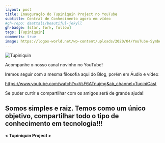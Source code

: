 ```yaml
---
layout: post
title: Inauguração do Tupiniquin Project no YouTube
subtitle: Central de Conhecimento agora em vídeo
#gh-repo: daattali/beautiful-jekyll
gh-badge: [star, fork, follow]
tags: [Tupiniquin]
comments: true
image: https://logos-world.net/wp-content/uploads/2020/04/YouTube-Symbol-700x394.png
---
```


![Tupiniquin](https://logos-world.net/wp-content/uploads/2020/04/YouTube-Symbol-700x394.png)

Acompanhe o nosso canal novinho no YouTube!

Iremos seguir com a mesma filosofia aqui do Blog, porém em Áudio e vídeo:

https://www.youtube.com/watch?v=VsF6ATnujmg&ab_channel=TupiniCast

Se puder curtir e compartilhar com os amigos será de grande ajuda!

## Somos simples e raiz. Temos como um único objetivo, compartilhar todo o tipo de conhecimento em tecnologia!!!

**< Tupiniquin Project >**
